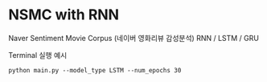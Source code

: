 # NSMC with RNN
 Naver Sentiment Movie Corpus (네이버 영화리뷰 감성분석)  RNN / LSTM / GRU

Terminal 실행 예시 
```
python main.py --model_type LSTM --num_epochs 30
```
